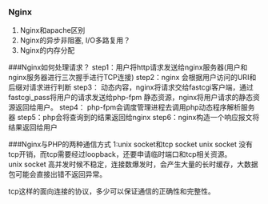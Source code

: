 ### Nginx
1. Nginx和apache区别
2. Nginx的异步非阻塞, I/O多路复用？
3. Nginx的内存分配

###Nginx如何处理请求？
step1：用户将http请求发送给nginx服务器(用户和nginx服务器进行三次握手进行TCP连接)
step2：nginx 会根据用户访问的URI和后缀对请求进行判断
step3：
动态内容，nginx将请求交给fastcgi客户端，通过fastcgi_pass将用户的请求发送给php-fpm
静态资源，nginx将用户请求的静态资源返回给用户。
step4： php-fpm会调度管理进程去调用php动态程序解析服务器
step5：php会将查询到的结果返回给nginx
step6：nginx构造一个响应报文将结果返回给用户


###Nginx与PHP的两种通信方式
1:unix socket和tcp socket
unix socket 没有tcp开销，而tcp需要经过loopback，还要申请临时端口和tcp相关资源。  
unix socket 高并发时候不稳定，连接数爆发时，会产生大量的长时缓存，大数据包可能会直接出错不返回异常。

tcp这样的面向连接的协议，多少可以保证通信的正确性和完整性。  
